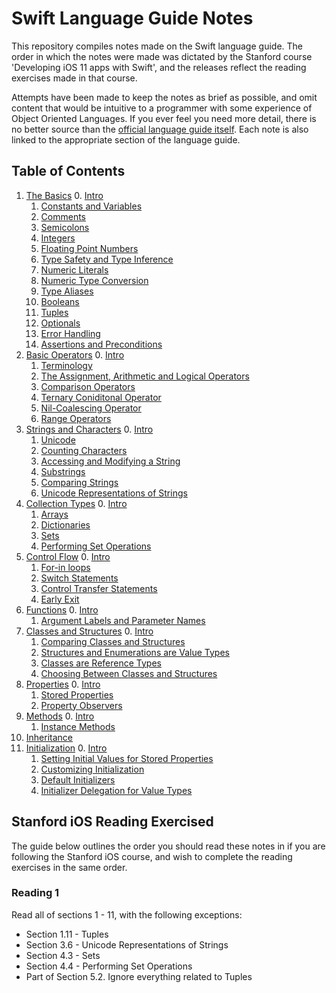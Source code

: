 # Swift Language Guide Notes

This repository compiles notes made on the Swift language guide. The order in which the notes were made was dictated by the Stanford course 'Developing iOS 11 apps with Swift', and the releases reflect the reading exercises made in that course.

Attempts have been made to keep the notes as brief as possible, and omit content that would be intuitive to a programmer with some experience of Object Oriented Languages. If you ever feel you need more detail, there is no better source than the [official language guide itself](https://developer.apple.com/library/content/documentation/Swift/Conceptual/Swift_Programming_Language/TheBasics.html#//apple_ref/doc/uid/TP40014097-CH5-ID309). Each note is also linked to the appropriate section of the language guide.

## Table of Contents

1. [The Basics](/1%20-%20The%20Basics) 
   0. [Intro](/1%20-%20The%20Basics/1.0%20-%20The%20Basics.md)
   1. [Constants and Variables](/1%20-%20The%20Basics/1.1%20-%20Constants%20and%20Variables.md)
   1. [Comments](/1%20-%20The%20Basics/1.2%20-%20Comments.md)
   1. [Semicolons](/1%20-%20The%20Basics/1.3%20-%20Semicolons.md)
   1. [Integers](/1%20-%20The%20Basics/1.4%20-%20Integers.md)
   1. [Floating Point Numbers](/1%20-%20The%20Basics/1.5%20-%20Floating%20Point%20Numbers.md)
   1. [Type Safety and Type Inference](/1%20-%20The%20Basics/1.6%20-%20Type%20Safety%20and%20Type%20Inference.md)
   1. [Numeric Literals](/1%20-%20The%20Basics/1.7%20-%20Numeric%20Literals.md)
   1. [Numeric Type Conversion](/1%20-%20The%20Basics/1.8%20-%20Numeric%20Type%20Conversion.md)
   1. [Type Aliases](/1%20-%20The%20Basics/1.9%20-%20Type%20Aliases.md)
   1. [Booleans](/1%20-%20The%20Basics/1.10%20-%20Booleans.md)
   2. [Tuples](/1%20-%20The%20Basics/1.11%20-%20Tuples.md)
   1. [Optionals](/1%20-%20The%20Basics/1.12%20-%20Optionals.md)
   1. [Error Handling](/1%20-%20The%20Basics/1.13%20-%20Error%20Handling.md)
   1. [Assertions and Preconditions](/1%20-%20The%20Basics/1.14%20-%20Assertions%20and%20Preconditions.md)
2. [Basic Operators](/2%20-%20Basic%20Operators)
   0. [Intro](/2%20-%20Basic%20Operators/2.0%20-%20Basic%20Operators.md)
   1. [Terminology](/2%20-%20Basic%20Operators/2.1%20-%20Terminology.md)
   2. [The Assignment, Arithmetic and Logical Operators](/2%20-%20Basic%20Operators/2.2%20-%20The%20Arithmetic%2C%20Assignment%20and%20Logical%20Operators.md)
   1. [Comparison Operators](/2%20-%20Basic%20Operators/2.3%20-%20Comparison%20Operators.md)
   1. [Ternary Coniditonal Operator](/2%20-%20Basic%20Operators/2.4%20-%20Ternary%20Conditional%20Operator.md)
   1. [Nil-Coalescing Operator](/2%20-%20Basic%20Operators/2.5%20-%20Nil-Coalescing%20Operator.md)
   1. [Range Operators](/2%20-%20Basic%20Operators/2.6%20-%20Range%20Operators.md)
3. [Strings and Characters](/3%20-%20Strings%20and%20Characters)
   0. [Intro](/3%20-%20Strings%20and%20Characters/3.0%20-%20Strings%20and%20Characters.md)
   1. [Unicode](/3%20-%20Strings%20and%20Characters/3.1%20-%20Unicode.md)
   1. [Counting Characters](/3%20-%20Strings%20and%20Characters/3.2%20-%20Counting%20Characters.md)
   1. [Accessing and Modifying a String](/3%20-%20Strings%20and%20Characters/3.3%20-%20Accessing%20and%20Modifying%20a%20String.md)
   1. [Substrings](/3%20-%20Strings%20and%20Characters/3.4%20-%20Substrings.md)
   1. [Comparing Strings](/3%20-%20Strings%20and%20Characters/3.5%20-%20Comparing%20Strings.md)
   2. [Unicode Representations of Strings](/3%20-%20Strings%20and%20Characters/3.6%20-%20Unicode%20Representations%20of%20Strings.md)
4. [Collection Types](/4%20-%20Collection%20Types)
   0. [Intro](/4%20-%20Collection%20Types/4.0%20-%20Collection%20Types.md)
   1. [Arrays](/4%20-%20Collection%20Types/4.1%20-%20Arrays.md)
   2. [Dictionaries](/4%20-%20Collection%20Types/4.2%20-%20Dictionaries.md)
   3. [Sets](/4%20-%20Collection%20Types/4.3%20-%20Sets.md)
   4. [Performing Set Operations](/4%20-%20Collection%20Types/4.4%20-%20Performing%20Set%20Operations.md)
5. [Control Flow](/5%20-%20Control%20Flow)
   0. [Intro](/5%20-%20Control%20Flow/5.0%20-%20Control%20Flow.md)
   1. [For-in loops](/5%20-%20Control%20Flow/5.1%20-%20For-in%20Loops.md)
   2. [Switch Statements](/5%20-%20Control%20Flow/5.2%20-%20Switch%20Statements.md)
   3. [Control Transfer Statements](/5%20-%20Control%20Flow/5.3%20-%20Control%20Transfer%20Statements.md)
   4. [Early Exit](/5%20-%20Control%20Flow/5.4%20-%20Early%20Exit.md)
6. [Functions](/6%20-%20Functions)
   0. [Intro](/6%20-%20Functions/6.0%20-%20Functions.md)
   1. [Argument Labels and Parameter Names](/6%20-%20Functions/6.1%20-%20Argument%20Labels%20and%20Parameter%20Names.md)
7. [Classes and Structures](/7%20-%20Classes%20and%20Structures)
   0. [Intro](/7%20-%20Classes%20and%20Structures/7.0%20-%20Classes%20and%20Structures.md)
   1. [Comparing Classes and Structures](/7%20-%20Classes%20and%20Structures/7.1%20-%20Comparing%20Classes%20and%20Structures.md)
   2. [Structures and Enumerations are Value Types](/7%20-%20Classes%20and%20Structures/7.2%20-%20Structures%20and%20Enumerations%20are%20Value%20Types.md)
   3. [Classes are Reference Types](/7%20-%20Classes%20and%20Structures/7.3%20-%20Classes%20are%20Reference%20Types.md)
   4. [Choosing Between Classes and Structures](/7%20-%20Classes%20and%20Structures/7.4%20-%20Choosing%20Between%20Classes%20and%20Structures.md)
8. [Properties](/8%20-%20Properties)
   0. [Intro](/8%20-%20Properties/8.0%20-%20Properties.md)
   1. [Stored Properties](/8%20-%20Properties/8.1%20-%20Stored%20Properties.md)
   2. [Property Observers](/8%20-%20Properties/8.2%20-%20Property%20Observers.md)
9. [Methods](/9%20-%20Methods)
   0. [Intro](/9%20-%20Methods/9.0%20-%20Methods.md)
   1. [Instance Methods](/9%20-%20Methods/9.1%20-%20Instance%20Methods.md)
10. [Inheritance](/10%20-%20Inheritance/10.0%20-%20Inheritance.md)
11. [Initialization](/11%20-%20Initialization)
    0. [Intro](/11%20-%20Initialization/11.0%20-%20Initialization.md)
    1. [Setting Initial Values for Stored Properties](/11%20-%20Initialization/11.1%20-%20Setting%20Initial%20Values%20for%20Stored%20Properties.md)
    2. [Customizing Initialization](/11%20-%20Initialization/11.2%20-%20Customizing%20Initialization.md)
    3. [Default Initializers](/11%20-%20Initialization/11.3%20-%20Default%20Initializers.md)
    4. [Initializer Delegation for Value Types](/11%20-%20Initialization/11.4%20-%20Initializer%20Delegation%20for%20Value%20Types.md)

## Stanford iOS Reading Exercised

The guide below outlines the order you should read these notes in if you are following the Stanford iOS course, and wish to complete the reading exercises in the same order.

### Reading 1

Read all of sections 1 - 11, with the following exceptions:

* Section 1.11 - Tuples
* Section 3.6 - Unicode Representations of Strings
* Section 4.3 - Sets
* Section 4.4 - Performing Set Operations
* Part of Section 5.2. Ignore everything related to Tuples